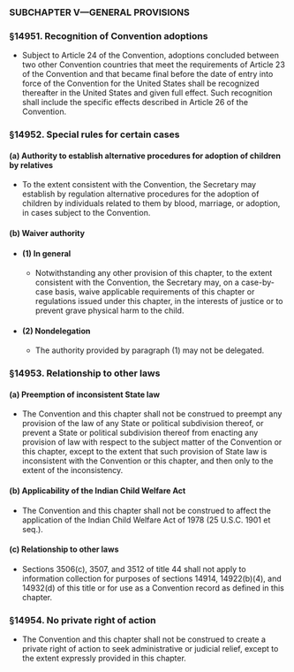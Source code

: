 ### SUBCHAPTER V—GENERAL PROVISIONS

### §14951. Recognition of Convention adoptions
* Subject to Article 24 of the Convention, adoptions concluded between two other Convention countries that meet the requirements of Article 23 of the Convention and that became final before the date of entry into force of the Convention for the United States shall be recognized thereafter in the United States and given full effect. Such recognition shall include the specific effects described in Article 26 of the Convention.

### §14952. Special rules for certain cases
#### (a) Authority to establish alternative procedures for adoption of children by relatives
* To the extent consistent with the Convention, the Secretary may establish by regulation alternative procedures for the adoption of children by individuals related to them by blood, marriage, or adoption, in cases subject to the Convention.

#### (b) Waiver authority
* #### (1) In general
  * Notwithstanding any other provision of this chapter, to the extent consistent with the Convention, the Secretary may, on a case-by-case basis, waive applicable requirements of this chapter or regulations issued under this chapter, in the interests of justice or to prevent grave physical harm to the child.

* #### (2) Nondelegation
  * The authority provided by paragraph (1) may not be delegated.

### §14953. Relationship to other laws
#### (a) Preemption of inconsistent State law
* The Convention and this chapter shall not be construed to preempt any provision of the law of any State or political subdivision thereof, or prevent a State or political subdivision thereof from enacting any provision of law with respect to the subject matter of the Convention or this chapter, except to the extent that such provision of State law is inconsistent with the Convention or this chapter, and then only to the extent of the inconsistency.

#### (b) Applicability of the Indian Child Welfare Act
* The Convention and this chapter shall not be construed to affect the application of the Indian Child Welfare Act of 1978 (25 U.S.C. 1901 et seq.).

#### (c) Relationship to other laws
* Sections 3506(c), 3507, and 3512 of title 44 shall not apply to information collection for purposes of sections 14914, 14922(b)(4), and 14932(d) of this title or for use as a Convention record as defined in this chapter.

### §14954. No private right of action
* The Convention and this chapter shall not be construed to create a private right of action to seek administrative or judicial relief, except to the extent expressly provided in this chapter.